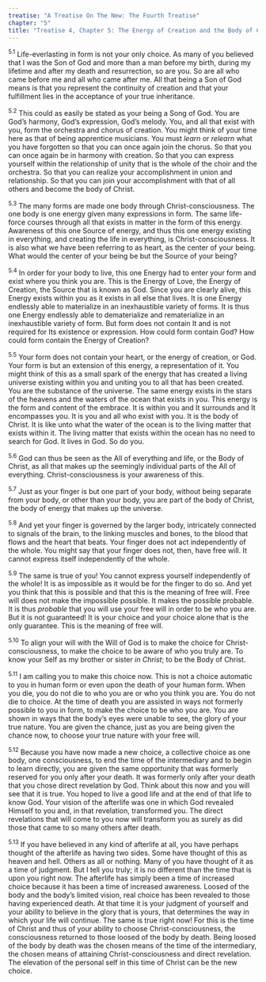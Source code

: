 ```yaml
---
treatise: "A Treatise On The New: The Fourth Treatise"
chapter: "5"
title: "Treatise 4, Chapter 5: The Energy of Creation and the Body of Christ"
---
```


<sup>5.1</sup> Life-everlasting in form is not your only choice. As many
of you believed that I was the Son of God and more than a man before my
birth, during my lifetime and after my death and resurrection, so are
you. So are all who came before me and all who came after me. All that
being a Son of God means is that you represent the continuity of
creation and that your fulfillment lies in the acceptance of your true
inheritance.

<sup>5.2</sup> This could as easily be stated as your being a Song of
God. You are God’s harmony, God’s expression, God’s melody. You, and all
that exist with you, form the orchestra and chorus of creation. You
might think of your time here as that of being apprentice musicians. You
must *learn* or *relearn* what you have forgotten so that you can once
again join the chorus. So that you can once again be in harmony with
creation. So that you can express yourself within the relationship of
unity that is the whole of the choir and the orchestra. So that you can
realize your accomplishment in union and relationship. So that you can
join your accomplishment with that of all others and become the body of
Christ.

<sup>5.3</sup> The many forms are made one body through
Christ-consciousness. The one body is one energy given many expressions
in form. The same life-force courses through all that exists in matter
in the form of this energy. Awareness of this one Source of energy, and
thus this one energy existing in everything, and creating the life in
everything, is Christ-consciousness. It is also what we have been
referring to as heart, as the center of your being. What would the
center of your being be but the Source of your being? 

<sup>5.4</sup> In order for your body to live, this one Energy had to
enter your form and exist where you think you are.  This is the Energy
of Love, the Energy of Creation, the Source that is known as God. Since
you are clearly alive, this Energy exists within you as it exists in all
else that lives. It is one Energy endlessly able to materialize in an
inexhaustible variety of forms. It is thus one Energy endlessly able to
dematerialize and rematerialize in an inexhaustible variety of form. But
form does not contain It and is not required for Its existence or
expression. How could form contain God? How could form contain the
Energy of Creation? 

<sup>5.5</sup> Your form does not contain your heart, or the energy of
creation, or God. Your form is but an extension of this energy, a
representation of it. You might think of this as a small spark of the
energy that has created a living universe existing within you and
uniting you to all that has been created. You are the substance of the
universe. The same energy exists in the stars of the heavens and the
waters of the ocean that exists in you. This energy is the form and
content of the embrace.  It is within you and It surrounds and It
encompasses you. It is you and all who exist with you. It is the body of
Christ. It is like unto what the water of the ocean is to the living
matter that exists within it.  The living matter that exists within the
ocean has no need to search for God. It lives in God. So do you.  

<sup>5.6</sup> God can thus be seen as the All of everything and life,
or the Body of Christ, as all that makes up the seemingly individual
parts of the All of everything. Christ-consciousness is your awareness
of this.

<sup>5.7</sup> Just as your finger is but one part of your body, without
being separate from your body, or other than your body, you are part of
the body of Christ, the body of energy that makes up the universe. 

<sup>5.8</sup> And yet your finger is governed by the larger body,
intricately connected to signals of the brain, to the linking muscles
and bones, to the blood that flows and the heart that beats. Your finger
does not act independently of the whole. You might say that your finger
does not, then, have free will. It cannot express itself independently
of the whole. 

<sup>5.9</sup> The same is true of you! You cannot express yourself
independently of the whole! It is as impossible as it would be for the
finger to do so. And yet you think that this is possible and that this
is the meaning of free will. Free will does not make the impossible
possible. It makes the possible probable. It is thus *probable* that you
will use your free will in order to be who you are. But it is not
guaranteed! It is your choice and your choice alone that is the only
guarantee. This is the meaning of free will. 

<sup>5.10</sup> To align your will with the Will of God is to make the
choice for Christ-consciousness, to make the choice to be aware of who
you truly are. To know your Self as my brother or sister *in Christ*; to
be the Body of Christ. 

<sup>5.11</sup> I am calling you to make this choice now. This is not a
choice automatic to you in human form or even upon the death of your
human form. When you die, you do not die to who you are or who you think
you are. You do not die to choice. At the time of death you are assisted
in ways not formerly possible to you in form, to make the choice to be
who you are. You are shown in ways that the body’s eyes were unable to
see, the glory of your true nature. You are given the chance, just as
you are being given the chance now, to choose your true nature with your
free will. 

<sup>5.12</sup> Because you have now made a new choice, a collective
choice as one body, one consciousness, to end the time of the
intermediary and to begin to learn directly, you are given the same
opportunity that was formerly reserved for you only after your death. It
was formerly only after your death that you chose direct revelation by
God. Think about this now and you will see that it is true. You hoped to
live a good life and at the end of that life to know God. Your vision of
the afterlife was one in which God revealed Himself to you and, in that
revelation, transformed you.  The direct revelations that will come to
you now will transform you as surely as did those that came to so many
others after death. 

<sup>5.13</sup> If you have believed in any kind of afterlife at all,
you have perhaps thought of the afterlife as having two sides. Some have
thought of this as heaven and hell. Others as all or nothing. Many of
you have thought of it as a time of judgment. But I tell you truly; it
is no different than the time that is upon you right now. The afterlife
has simply been a time of increased choice because it has been a time of
increased awareness. Loosed of the body and the body’s limited vision,
real choice has been revealed to those having experienced death. At that
time it is your judgment of yourself and your ability to believe in the
glory that is yours, that determines the way in which your life will
continue. The same is true right now! For this is the time of Christ and
thus of your ability to choose Christ-consciousness, the consciousness
returned to those loosed of the body by death. Being loosed of the body
by death was the chosen means of the time of the intermediary, the
chosen means of attaining Christ-consciousness and direct revelation.
The elevation of the personal self in this time of Christ can be the new
choice.

